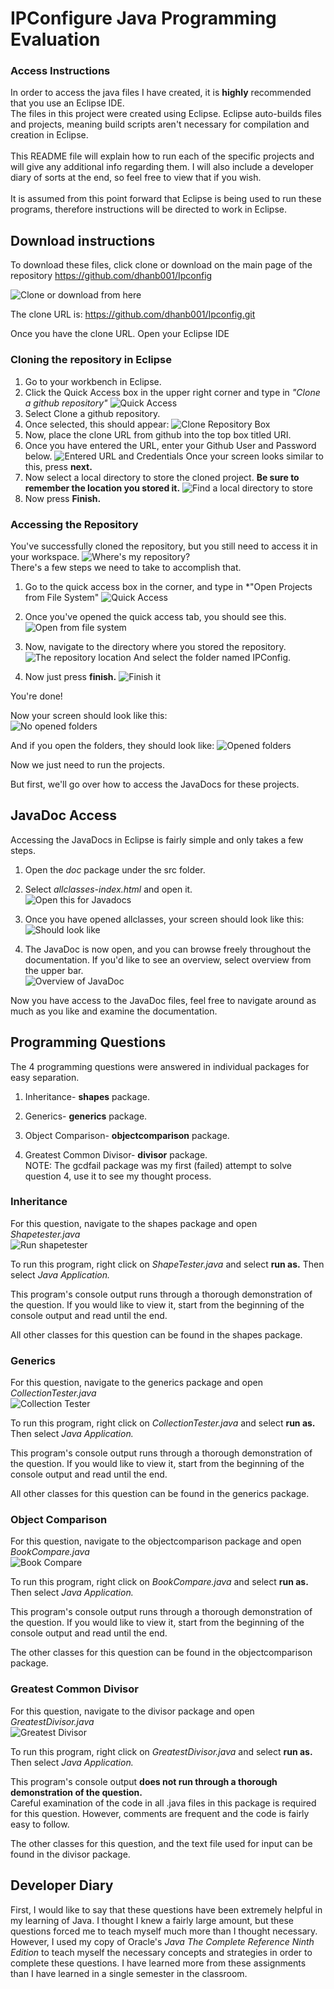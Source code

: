 # IPConfigure Java Programming Evaluation

### Access Instructions

In order to access the java files I have created, it is **highly** recommended that you use an Eclipse IDE.\
The files in this project were created using Eclipse. Eclipse auto-builds files and projects, meaning build scripts aren't necessary
for compilation and creation in Eclipse.\
\
This README file will explain how to run each of the specific projects and will give any additional info regarding them.
I will also include a developer diary of sorts at the end, so feel free to view that if you wish.\
\
It is assumed from this point forward that Eclipse is being used to run these programs, 
therefore instructions will be directed to work in Eclipse.
## Download instructions
To download these files, click clone or download on the main page of the repository https://github.com/dhanb001/Ipconfig

![Clone or download from here](IPConfig/cloneordownload.PNG)

The clone URL is: https://github.com/dhanb001/Ipconfig.git

Once you have the clone URL. Open your Eclipse IDE

### Cloning the repository in Eclipse

1. Go to your workbench in Eclipse.
2. Click the Quick Access box in the upper right corner and type in *"Clone a github repository"*
![Quick Access](IPConfig/quickaccess.PNG)
3. Select Clone a github repository.
4. Once selected, this should appear:
![Clone Repository Box](IPConfig/clonegitrepository.PNG)
5. Now, place the clone URL from github into the top box titled URI.
6. Once you have entered the URL, enter your Github User and Password below.
![Entered URL and Credentials](IPConfig/enterurlanduserid.PNG)
Once your screen looks similar to this, press **next.**
7. Now select a local directory to store the cloned project. **Be sure to remember the location you stored it.**
![Find a local directory to store](IPConfig/nowselectnext.PNG)
8. Now press **Finish.**

### Accessing the Repository

You've successfully cloned the repository, but you still need to access it in your workspace.
![Where's my repository?](IPConfig/needtoimport.PNG)\
There's a few steps we need to take to accomplish that.


1. Go to the quick access box in the corner, and type in *"Open Projects from File System"
![Quick Access](IPConfig/quickaccess.PNG)


2. Once you've opened the quick access tab, you should see this.
![Open from file system](IPConfig/openfromfilesystem.PNG)


3. Now, navigate to the directory where you stored the repository.
![The repository location](IPConfig/selectthisfolder.PNG)
And select the folder named IPConfig.


4. Now just press **finish.**
![Finish it](IPConfig/afterselecting.PNG)


You're done!

Now your screen should look like this:\
![No opened folders](IPConfig/itshouldbethere.PNG)


And if you open the folders, they should look like:
![Opened folders](IPConfig/whattheyshouldlooklike.PNG)


Now we just need to run the projects.

But first, we'll go over how to access the JavaDocs for these projects.

## JavaDoc Access

Accessing the JavaDocs in Eclipse is fairly simple and only takes a few steps.

1. Open the *doc* package under the src folder.
2. Select *allclasses-index.html* and open it.\
![Open this for Javadocs](IPConfig/toopenjavadocs.PNG)


3. Once you have opened allclasses, your screen should look like this:\
![Should look like](IPConfig/fancyjavadoc.PNG)



4. The JavaDoc is now open, and you can browse freely throughout the documentation. If you'd like to see an overview, 
select overview from the upper bar.\
![Overview of JavaDoc](IPConfig/overview.PNG)


Now you have access to the JavaDoc files, feel free to navigate around as much as you like and examine the documentation.

## Programming Questions

The 4 programming questions were answered in individual packages for easy separation.

1. Inheritance- **shapes** package.


2. Generics- **generics** package.


3. Object Comparison- **objectcomparison** package.


4. Greatest Common Divisor- **divisor** package.\
NOTE: The gcdfail package was my first (failed) attempt to solve question 4, use it to see my thought process.

### Inheritance
For this question, navigate to the shapes package and open *Shapetester.java*\
![Run shapetester](IPConfig/rightclickandrunas.PNG)


To run this program, right click on *ShapeTester.java* and select **run as.** Then select *Java Application.*


This program's console output runs through a thorough demonstration of the question.
If you would like to view it, start from the beginning of the console output and read until the end.


All other classes for this question can be found in the shapes package.



### Generics
For this question, navigate to the generics package and open *CollectionTester.java*\
![Collection Tester](IPConfig/collectiontest.PNG)


To run this program, right click on *CollectionTester.java* and select **run as.** Then select *Java Application.*


This program's console output runs through a thorough demonstration of the question.
If you would like to view it, start from the beginning of the console output and read until the end.


All other classes for this question can be found in the generics package.



### Object Comparison
For this question, navigate to the objectcomparison package and open *BookCompare.java*\
![Book Compare](IPConfig/bookcompare.PNG)


To run this program, right click on *BookCompare.java* and select **run as.** Then select *Java Application.*


This program's console output runs through a thorough demonstration of the question.
If you would like to view it, start from the beginning of the console output and read until the end.


The other classes for this question can be found in the objectcomparison package.



### Greatest Common Divisor
For this question, navigate to the divisor package and open *GreatestDivisor.java*\
![Greatest Divisor](IPConfig/greatestdivisor.PNG)


To run this program, right click on *GreatestDivisor.java* and select **run as.** Then select *Java Application.*


This program's console output **does not run through a thorough demonstration of the question.**\
Careful examination of the code in all .java files in this package is required for this question. However, comments are frequent and the code is fairly easy to follow.

The other classes for this question, and the text file used for input can be found in the divisor package.

## Developer Diary

  First, I would like to say that these questions have been extremely helpful in my learning of Java. I thought I knew a fairly large amount, but these questions forced me to teach myself much more than I thought necessary. However, I used my copy of Oracle's *Java The Complete Reference Ninth Edition* to teach myself the necessary concepts and strategies in order to complete these questions. I have learned more from these assignments than I have learned in a single semester in the classroom.
